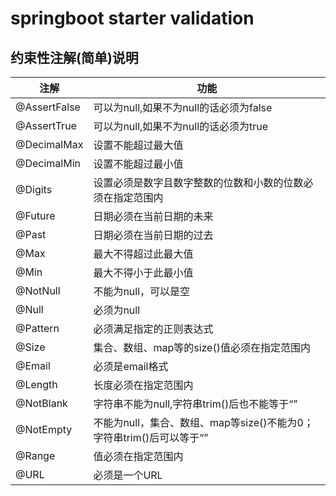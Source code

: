 # springboot starter validation

## 约束性注解(简单)说明

| 注解 | 功能 |
| ------- | ------- |
| @AssertFalse | 可以为null,如果不为null的话必须为false | 
| @AssertTrue |  可以为null,如果不为null的话必须为true | 
| @DecimalMax | 设置不能超过最大值 | 
| @DecimalMin | 设置不能超过最小值 | 
| @Digits|设置必须是数字且数字整数的位数和小数的位数必须在指定范围内 | 
| @Future | 日期必须在当前日期的未来 | 
| @Past| 日期必须在当前日期的过去 | 
| @Max| 最大不得超过此最大值 | 
| @Min | 最大不得小于此最小值 | 
| @NotNull | 不能为null，可以是空 | 
| @Null | 必须为null | 
| @Pattern | 必须满足指定的正则表达式 | 
| @Size | 集合、数组、map等的size()值必须在指定范围内 | 
| @Email | 必须是email格式 | 
| @Length | 长度必须在指定范围内 | 
| @NotBlank | 字符串不能为null,字符串trim()后也不能等于“” | 
| @NotEmpty | 不能为null，集合、数组、map等size()不能为0；字符串trim()后可以等于“” | 
| @Range | 值必须在指定范围内 | 
| @URL | 必须是一个URL | 